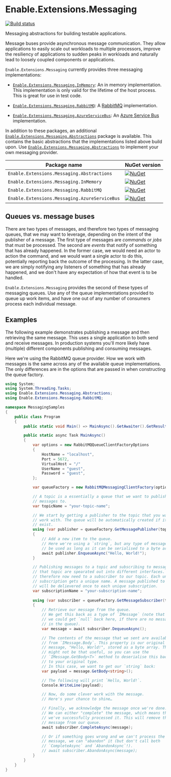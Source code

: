 # Enable.Extensions.Messaging

[![Build status](https://ci.appveyor.com/api/projects/status/tkq8x7k9gx0yowhv/branch/main?svg=true)](https://ci.appveyor.com/project/EnableSoftware/enable-extensions-messaging/branch/main)

Messaging abstractions for building testable applications.

Message buses provide asynchronous message communication. They allow
applications to easily scale out workloads to multiple processors, improve the
resiliency of applications to sudden peaks in workloads and naturally lead to
loosely coupled components or applications.

`Enable.Extensions.Messaging` currently provides three messaging implementations:

- [`Enable.Extensions.Messaging.InMemory`]: An in memory implementation.
  This implementation is only valid for the lifetime of the host process.
  This is great for use in test code.

- [`Enable.Extensions.Messaging.RabbitMQ`]: A [RabbitMQ] implementation.

- [`Enable.Extensions.Messaging.AzureServiceBus`]: An [Azure Service Bus] implementation.

In addition to these packages, an additional [`Enable.Extensions.Messaging.Abstractions`]
package is available. This contains the basic abstractions that the implementations
listed above build upon. Use [`Enable.Extensions.Messaging.Abstractions`] to implement
your own messaging provider.

Package name                                | NuGet version
--------------------------------------------|--------------------------------------------------------------------------------------------------------------------------------------------------------------------------------------------------
`Enable.Extensions.Messaging.Abstractions`    | [![NuGet](https://img.shields.io/nuget/v/Enable.Extensions.Messaging.Abstractions.svg?style=flat-square&label=nuget)](https://www.nuget.org/packages/Enable.Extensions.Messaging.Abstractions/)
`Enable.Extensions.Messaging.InMemory`        | [![NuGet](https://img.shields.io/nuget/v/Enable.Extensions.Messaging.InMemory.svg?style=flat-square&label=nuget)](https://www.nuget.org/packages/Enable.Extensions.Messaging.InMemory/)
`Enable.Extensions.Messaging.RabbitMQ`        | [![NuGet](https://img.shields.io/nuget/v/Enable.Extensions.Messaging.RabbitMQ.svg?style=flat-square&label=nuget)](https://www.nuget.org/packages/Enable.Extensions.Messaging.RabbitMQ/)
`Enable.Extensions.Messaging.AzureServiceBus` | [![NuGet](https://img.shields.io/nuget/v/Enable.Extensions.Messaging.AzureServiceBus.svg?style=flat-square&label=nuget)](https://www.nuget.org/packages/Enable.Extensions.Messaging.AzureServiceBus/)


## Queues vs. message buses

There are two types of messages, and therefore two types of messaging queues,
that we may want to leverage, depending on the intent of the publisher of a
message. The first type of messages are *commands* or *jobs* that must be
processed. The second are *events* that notify of something that has already
happened. In the former case, we would need an actor to action the command,
and we would want a single actor to do this, potentially reporting back the
outcome of the processing. In the latter case, we are simply notifying any
listeners of something that has already happened, and we don't have any
expectation of how that event is to be handled.

`Enable.Extensions.Messaging` provides the second of these types of messaging
queues. Use any of the queue implementations provided to queue up work items,
and have one out of any number of consumers process each individual message.

## Examples

The following example demonstrates publishing a message and then retrieving
the same message. This uses a single application to both send and receive
messages. In production systems you'll more likely have (multiple) different
components publishing and consuming messages.

Here we're using the RabbitMQ queue provider. How we work with messages is the
same across any of the available queue implementations. The only differences
are in the options that are passed in when constructing the queue factory.

```csharp
using System;
using System.Threading.Tasks;
using Enable.Extensions.Messaging.Abstractions;
using Enable.Extensions.Messaging.RabbitMQ;

namespace MessagingSamples
{
    public class Program
    {
        public static void Main() => MainAsync().GetAwaiter().GetResult();

        public static async Task MainAsync()
        {
            var options = new RabbitMQQueueClientFactoryOptions
            {
                HostName = "localhost",
                Port = 5672,
                VirtualHost = "/"
                UserName = "guest",
                Password = "guest",
            };

            var queueFactory = new RabbitMQMessagingClientFactory(options);

            // A topic is a essentially a queue that we want to publish
            // messages to.
            var topicName = "your-topic-name";

            // We start by getting a publisher to the topic that you want to
            // work with. The queue will be automatically created if it doesn't
            // exist.
            using (var publisher = queueFactory.GetMessagePublisher(topicName))
            {
                // Add a new item to the queue.
                // Here we're using a `string`, but any type of message can
                // be used as long as it can be serialised to a byte array.
                await publisher.EnqueueAsync("Hello, World!");
            }

            // Publishing messages to a topic and subscribing to messages on
            // that topic are spearated out into different interfaces. We
            // therefore now need to a subscriber to our topic. Each unique
            // subscription gets a unique name. A message published to a topic
            // will be delievered once to each unique subscription.
            var subscriptionName = "your-subscription-name";
            
            using (var subscriber = queueFactory.GetMessageSubscriber(topicName, subscriptionName))
            {
                // Retrieve our message from the queue.
                // We get this back as a type of `IMessage` (note that
                // we could get `null` back here, if there are no messages
                // in the queue).
                var message = await subscriber.DequeueAsync();

                // The contents of the message that we sent are available
                // from `IMessage.Body`. This property is our original
                // message, "Hello, World!", stored as a byte array. This
                // might not be that useful, so you can use the
                // `IMessage.GetBody<T>` method to deserialise this back
                // to your original type.
                // In this case, we want to get our `string` back:
                var payload = message.GetBody<string>();

                // The following will print `Hello, World!`.
                Console.WriteLine(payload);

                // Now, do some clever work with the message.
                // Here's your chance to shine…

                // Finally, we acknowledge the message once we're done.
                // We can either "complete" the message, which means that
                // we've successfully processed it. This will remove the
                // message from our queue.
                await subscriber.CompleteAsync(message);

                // Or if something goes wrong and we can't process the
                // message, we can "abandon" it (but don't call both
                // `CompleteAsync` and `AbandonAsync`!).
                // await subscriber.AbandonAsync(message);
            }
        }
    }
}
```

[RabbitMQ]: https://www.rabbitmq.com/
[Azure Service Bus]: https://azure.microsoft.com/services/service-bus/

[`Enable.Extensions.Messaging.Abstractions`]: https://www.nuget.org/packages/Enable.Extensions.Messaging.Abstractions/
[`Enable.Extensions.Messaging.InMemory`]: https://www.nuget.org/packages/Enable.Extensions.Messaging.InMemory/
[`Enable.Extensions.Messaging.RabbitMQ`]: https://www.nuget.org/packages/Enable.Extensions.Messaging.RabbitMQ/
[`Enable.Extensions.Messaging.AzureServiceBus`]: https://www.nuget.org/packages/Enable.Extensions.Messaging.AzureServiceBus/

